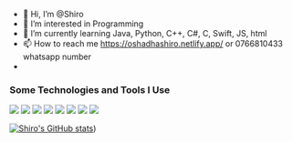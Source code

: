 - 👋 Hi, I’m @Shiro
- 👀 I’m interested in Programming
- 🌱 I’m currently learning Java, Python, C++, C#, C, Swift, JS, html
- 📫 How to reach me https://oshadhashiro.netlify.app/  or  0766810433 whatsapp number
- 
### Some Technologies and Tools I Use
<img src="https://img.shields.io/badge/java%20-%2300599C.svg?&style=for-the-badge&logo=c%2B%2B&logoColor=red"> <img src="https://img.shields.io/badge/javaFX%20-%2300599C.svg?&style=for-the-badge&logo"> <img src="https://img.shields.io/badge/c++%20-%2300599C.svg?&style=for-the-badge&logo"> <img src="https://img.shields.io/badge/python%20-%2300599C.svg?&style=for-the-badge&logo"> <img src="https://img.shields.io/badge/android%20-%2300599C.svg?&style=for-the-badge&logo"> <img src="https://img.shields.io/badge/html%20-%2300599C.svg?&style=for-the-badge&logo"> <img src="https://img.shields.io/badge/css%20-%2300599C.svg?&style=for-the-badge&logo"> <img src="https://img.shields.io/badge/javascript%20-%2300599C.svg?&style=for-the-badge&logo">


[![Shiro's GitHub stats](https://github-readme-stats.vercel.app/api?username=TECHforGEEKS&show_icons=true)](https://github.com/TECHforGEEKS/github-readme-stats))
